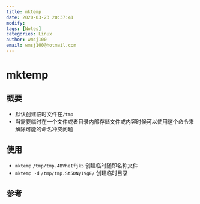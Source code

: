 ```yaml
---
title: mktemp
date: 2020-03-23 20:37:41
modify: 
tags: [Notes]
categories: Linux
author: wmsj100
email: wmsj100@hotmail.com
---
```


# mktemp

## 概要

- 默认创建临时文件在`/tmp`
- 当需要临时在一个文件或者目录内部存储文件或内容时候可以使用这个命令来解除可能的命名冲突问题

## 使用

- `mktemp` `/tmp/tmp.4BVheIfjk5` 创建临时随即名称文件
- `mktemp -d` `/tmp/tmp.St5DNyI9gE/` 创建临时目录

## 参考

